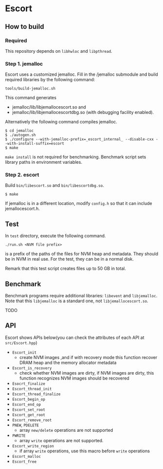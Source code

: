 # Escort

## How to build

### Required
This repository depends on `libhwloc` and `libpthread`.

### Step 1. jemalloc

Escort uses a customized jemalloc. Fill in the /jemalloc submodule
and build required libraries by the following command:

```
tools/build-jemalloc.sh
```

This command generates

  * jemalloc/lib/libjemallocescort.so and
  * jemalloc/lib/libjemallocescortdbg.so (with debugging facility enabled).

Alternatively the following command compiles jemalloc.

```
$ cd jemalloc
$ ./autogen.sh
$ ./configure --with-jemalloc-prefix=_escort_internal_ --disable-cxx --with-install-suffix=escort
$ make
```

`make install` is not required for benchmarking.  Benchmark script sets
library paths in environment variables.

### Step 2. escort

Build `bin/libescort.so` and `bin/libescortdbg.so`.

```
$ make
```

If jemalloc is in a different location, modify `config.h` so that it can
include jemallocescort.h.

## Test

In `test` directory, execute the following command.

```
./run.sh <NVM file prefix>
```

<NVM file prefix> is a prefix of the paths of the files for NVM heap
and metadata. They should be in NVM in real use. For the test,
they can be in a normal disk.

Remark that this test script creates files up to 50 GB in total.

## Benchmark

Benchmark programs require additional libraries: `libevent` and `libjemalloc`.
Note that this `libjemalloc` is a standard one, not `libjemallocescort.so`.


TODO

## API
Escort shows APIs below(you can check the attributes of each API at `src/Escort.hpp`)
- `Escort_init`
  - create NVM images ,and if with recovery mode this function recover DRAM heap and the memory allocator metadata
- `Escort_is_recovery`
  - check whether NVM images are dirty, if NVM images are dirty, this function recognizes NVM images should be recovered
- `Esocrt_finalize`
- `Escort_thread_init`
- `Escort_thread_finalize`
- `Escort_begin_op`
- `Escort_end_op`
- `Escort_set_root`
- `Escort_get_root`
- `Escort_remove_root`
- `PNEW`, `PDELETE`
  - array `new/delete` operations are not supported
- `PWRITE`
  - array `write` operations are not supported.
- `Escort_write_region`
  - if array `write` operations, use this macro before `write` operations
- `Escort_malloc`
- `Escort_free`
